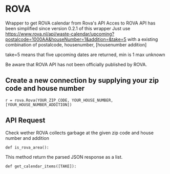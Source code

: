# ROVA
Wrapper to get ROVA calendar from Rova's API
Acces to ROVA API has been simplified since version 0.2.1 of this wrapper
Just use https://www.rova.nl/api/waste-calendar/upcoming?postalcode=1000AA&houseNumber=1&addition=&take=5
with a existing combination of postalcode, housenumber, [housenumber addition]

take=5 means that five upcoming dates are returned, min is 1 max unknown

Be aware that ROVA API has not been officially published by ROVA.

## Create a new connection by supplying your zip code and house number

```
r = rova.Rova(YOUR_ZIP_CODE, YOUR_HOUSE_NUMBER, [YOUR_HOUSE_NUMBER_ADDITION])
```

## API Request
Check wether ROVA collects garbage at the given zip code and house number and addition
```
def is_rova_area():
```

This method return the parsed JSON response as a list.
```
def get_calendar_items([TAKE]):
```